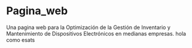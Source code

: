 # Pagina_web
Una pagina web para la Optimización de la Gestión de Inventario y Mantenimiento de Dispositivos Electrónicos en medianas empresas. hola como esats 
